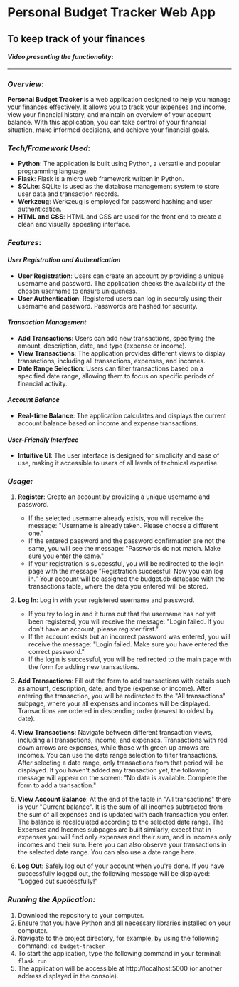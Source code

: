 # Personal Budget Tracker Web App
## To keep track of your finances

#### *Video presenting the functionality*: [<URL>](https://youtu.be/2vcUFBkO9G0)

***

### *Overview*:
**Personal Budget Tracker** is a web application designed to help you manage your finances effectively. It allows you to track your expenses and income, view your financial history, and maintain an overview of your account balance. With this application, you can take control of your financial situation, make informed decisions, and achieve your financial goals.


### *Tech/Framework Used*:
* **Python**: The application is built using Python, a versatile and popular programming language.
* **Flask**: Flask is a micro web framework written in Python.
* **SQLite**: SQLite is used as the database management system to store user data and transaction records.
* **Werkzeug**: Werkzeug is employed for password hashing and user authentication.
* **HTML and CSS**: HTML and CSS are used for the front end to create a clean and visually appealing interface.


### *Features*:

#### *User Registration and Authentication*
* **User Registration**: Users can create an account by providing a unique username and password. The application checks the availability of the chosen username to ensure uniqueness.
* **User Authentication**: Registered users can log in securely using their username and password. Passwords are hashed for security.

#### *Transaction Management*
* **Add Transactions**: Users can add new transactions, specifying the amount, description, date, and type (expense or income).
* **View Transactions**: The application provides different views to display transactions, including all transactions, expenses, and incomes.
* **Date Range Selection**: Users can filter transactions based on a specified date range, allowing them to focus on specific periods of financial activity.

#### *Account Balance*
* **Real-time Balance**: The application calculates and displays the current account balance based on income and expense transactions.

#### *User-Friendly Interface*
* **Intuitive UI**: The user interface is designed for simplicity and ease of use, making it accessible to users of all levels of technical expertise.


### *Usage:*

1. **Register**: Create an account by providing a unique username and password.
    - If the selected username already exists, you will receive the message: "Username is already taken. Please choose a different one."
    - If the entered password and the password confirmation are not the same, you will see the message: "Passwords do not match. Make sure you enter the same."
    - If your registration is successful, you will be redirected to the login page with the message "Registration successful! Now you can log in." Your account will be assigned the budget.db database with the transactions table, where the data you entered will be stored.

2. **Log In**: Log in with your registered username and password.
    - If you try to log in and it turns out that the username has not yet been registered, you will receive the message: "Login failed. If you don't have an account, please register first."
    - If the account exists but an incorrect password was entered, you will receive the message: "Login failed. Make sure you have entered the correct password."
    - If the login is successful, you will be redirected to the main page with the form for adding new transactions.

3. **Add Transactions**: Fill out the form to add transactions with details such as amount, description, date, and type (expense or income). After entering the transaction, you will be redirected to the "All transactions" subpage, where your all expenses and incomes will be displayed. Transactions are ordered in descending order (newest to oldest by date).

4. **View Transactions**: Navigate between different transaction views, including all transactions, income, and expenses. Transactions with red down arrows are expenses, while those with green up arrows are incomes. You can use the date range selection to filter transactions. After selecting a date range, only transactions from that period will be displayed. If you haven't added any transaction yet, the following message will appear on the screen: "No data is available. Complete the form to add a transaction."

5. **View Account Balance**: At the end of the table in "All transactions" there is your "Current balance". It is the sum of all incomes subtracted from the sum of all expenses and is updated with each transaction you enter. The balance is recalculated according to the selected date range. The Expenses and Incomes subpages are built similarly, except that in expenses you will find only expenses and their sum, and in incomes only incomes and their sum. Here you can also observe your transactions in the selected date range. You can also use a date range here.

6. **Log Out**: Safely log out of your account when you're done. If you have successfully logged out, the following message will be displayed: "Logged out successfully!"


### *Running the Application:*

1. Download the repository to your computer.
2. Ensure that you have Python and all necessary libraries installed on your computer.
3. Navigate to the project directory, for example, by using the following command: `cd budget-tracker`
4. To start the application, type the following command in your terminal: `flask run`
5. The application will be accessible at http://localhost:5000 (or another address displayed in the console).
